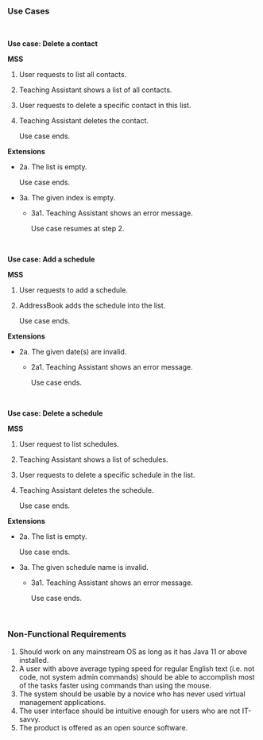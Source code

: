 ### Use Cases

<br>

**Use case: Delete a contact**

**MSS**

1. User requests to list all contacts.
2. Teaching Assistant shows a list of all contacts.
3. User requests to delete a specific contact in this list.
4. Teaching Assistant deletes the contact.
   
   Use case ends.

**Extensions**

* 2a. The list is empty.
  
    Use case ends.
    

* 3a. The given index is empty.
 
    * 3a1. Teaching Assistant shows an error message.

        Use case resumes at step 2.
    
<br>

**Use case: Add a schedule**

**MSS**

1. User requests to add a schedule.
2. AddressBook adds the schedule into the list. 
   
    Use case ends.
   
**Extensions**
* 2a. The given date(s) are invalid.

  * 2a1. Teaching Assistant shows an error message.

    Use case ends.

<br>

**Use case: Delete a schedule**

**MSS**

1. User request to list schedules.
2. Teaching Assistant shows a list of schedules.
3. User requests to delete a specific schedule in the list.
4. Teaching Assistant deletes the schedule.

    Use case ends.

**Extensions**

* 2a. The list is empty.

    Use case ends.

* 3a. The given schedule name is invalid.

  * 3a1. Teaching Assistant shows an error message.

    Use case ends.

<br>

### Non-Functional Requirements

1. Should work on any mainstream OS as long as it has Java 11 or above installed.
2. A user with above average typing speed for regular English text (i.e. not code, not system admin commands) should be able to accomplish most of the tasks faster using commands than using the mouse.
3. The system should be usable by a novice who has never used virtual management applications.
4. The user interface should be intuitive enough for users who are not IT-savvy.
5. The product is offered as an open source software.
